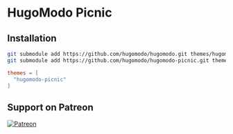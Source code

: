 # HugoModo Picnic

## Installation

```bash
git submodule add https://github.com/hugomodo/hugomodo.git themes/hugomodo
git submodule add https://github.com/hugomodo/hugomodo-picnic.git themes/hugomodo-picnic
```

```toml
themes = [
  "hugomodo-picnic"
]
```

## Support on Patreon
[![Patreon](https://c5.patreon.com/external/logo/become_a_patron_button.png)](https://www.patreon.com/bePatron?u=4780882)
